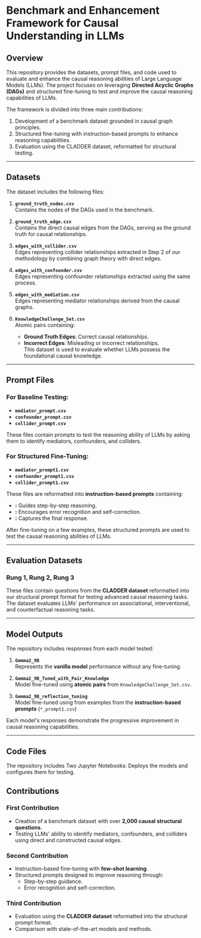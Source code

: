 # Benchmark and Enhancement Framework for Causal Understanding in LLMs

## Overview

This repository provides the datasets, prompt files, and code used to evaluate and enhance the causal reasoning abilities of Large Language Models (LLMs). The project focuses on leveraging **Directed Acyclic Graphs (DAGs)** and structured fine-tuning to test and improve the causal reasoning capabilities of LLMs.

The framework is divided into three main contributions:

1. Development of a benchmark dataset grounded in causal graph principles.
2. Structured fine-tuning with instruction-based prompts to enhance reasoning capabilities.
3. Evaluation using the CLADDER dataset, reformatted for structural testing.

---

## Datasets

The dataset includes the following files:

1. **`ground_truth_nodes.csv`**  
   Contains the nodes of the DAGs used in the benchmark.

2. **`ground_truth_edge.csv`**  
   Contains the direct causal edges from the DAGs, serving as the ground truth for causal relationships.

3. **`edges_with_collider.csv`**  
   Edges representing collider relationships extracted in Step 2 of our methodology by combining graph theory with direct edges.

4. **`edges_with_confounder.csv`**  
   Edges representing confounder relationships extracted using the same process.

5. **`edges_with_mediation.csv`**  
   Edges representing mediator relationships derived from the causal graphs.

6. **`KnowledgeChallenge_Set.csv`**  
   Atomic pairs containing:
   - **Ground Truth Edges**: Correct causal relationships.
   - **Incorrect Edges**: Misleading or incorrect relationships.  
   This dataset is used to evaluate whether LLMs possess the foundational causal knowledge.

---

## Prompt Files

### For Baseline Testing:
- **`mediator_prompt.csv`**  
- **`confounder_prompt.csv`**  
- **`collider_prompt.csv`**  

These files contain prompts to test the reasoning ability of LLMs by asking them to identify mediators, confounders, and colliders.

### For Structured Fine-Tuning:
- **`mediator_prompt1.csv`**  
- **`confounder_prompt1.csv`**  
- **`collider_prompt1.csv`**  

These files are reformatted into **instruction-based prompts** containing:
  - **<thinking>:** Guides step-by-step reasoning.
  - **<reflection>:** Encourages error recognition and self-correction.
  - **<output>:** Captures the final response.  

After fine-tuning on a few examples, these structured prompts are used to test the causal reasoning abilities of LLMs.

---

## Evaluation Datasets

### Rung 1, Rung 2, Rung 3  
These files contain questions from the **CLADDER dataset** reformatted into our structural prompt format for testing advanced causal reasoning tasks. The dataset evaluates LLMs' performance on associational, interventional, and counterfactual reasoning tasks.

---

## Model Outputs

The repository includes responses from each model tested:

1. **`Gemma2_9B`**  
   Represents the **vanilla model** performance without any fine-tuning.

2. **`Gemma2_9B_Tuned_with_Pair_Knowledge`**  
   Model fine-tuned using **atomic pairs** from `KnowledgeChallenge_Set.csv`.

3. **`Gemma2_9B_reflection_tuning`**  
   Model fine-tuned using from examples from the **instruction-based prompts** (`*_prompt1.csv`)   

Each model's responses demonstrate the progressive improvement in causal reasoning capabilities.

---

## Code Files

The repository includes Two Jupyter Notebooks: Deploys the models and configures them for testing.



## Contributions

### First Contribution
- Creation of a benchmark dataset with over **2,000 causal structural questions**.
- Testing LLMs' ability to identify mediators, confounders, and colliders using direct and constructed causal edges.

### Second Contribution
- Instruction-based fine-tuning with **few-shot learning**.
- Structured prompts designed to improve reasoning through:
  - Step-by-step guidance.
  - Error recognition and self-correction.

### Third Contribution
- Evaluation using the **CLADDER dataset** reformatted into the structural prompt format.
- Comparison with state-of-the-art models and methods.






